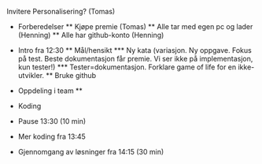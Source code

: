 


Invitere Personalisering? (Tomas)

* Forberedelser
** Kjøpe premie (Tomas)
** Alle tar med egen pc og lader (Henning)
** Alle har github-konto (Henning)

* Intro fra 12:30
** Mål/hensikt
*** Ny kata (variasjon. Ny oppgave. Fokus på test. Beste dokumentasjon får premie. Vi ser ikke på implementasjon, kun tester!)
*** Tester=dokumentasjon. Forklare game of life for en ikke-utvikler.
** Bruke github

* Oppdeling i team
** 

* Koding
* Pause 13:30 (10 min)
* Mer koding fra 13:45
* Gjennomgang av løsninger fra 14:15 (30 min)
